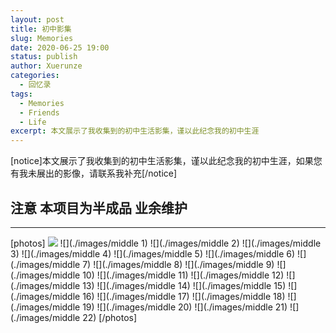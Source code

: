 ```yaml
---
layout: post
title: 初中影集
slug: Memories
date: 2020-06-25 19:00
status: publish
author: Xuerunze
categories: 
  - 回忆录
tags:
  - Memories
  - Friends
  - Life
excerpt: 本文展示了我收集到的初中生活影集，谨以此纪念我的初中生涯
---
```


[notice]本文展示了我收集到的初中生活影集，谨以此纪念我的初中生涯，如果您有我未展出的影像，请联系我补充[/notice]

## 注意 本项目为半成品 业余维护

------
 
[photos]
![](./images/middle)
![](./images/middle 1)
![](./images/middle 2)
![](./images/middle 3)
![](./images/middle 4)
![](./images/middle 5)
![](./images/middle 6)
![](./images/middle 7)
![](./images/middle 8)
![](./images/middle 9)
![](./images/middle 10)
![](./images/middle 11)
![](./images/middle 12)
![](./images/middle 13)
![](./images/middle 14)
![](./images/middle 15)
![](./images/middle 16)
![](./images/middle 17)
![](./images/middle 18)
![](./images/middle 19)
![](./images/middle 20)
![](./images/middle 21)
![](./images/middle 22)
[/photos]
